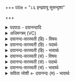 +++
title = "८६ इन्द्रवायू सुसन्दृशा"

+++
<details><summary>पदपाठः - दयानन्दादि</summary>

इ॒न्द्र॒वा॒यू इती॑न्द्रऽवा॒यू। सु॒स॒न्दृशेति॑ सुऽस॒न्दृशा॑। सु॒हवेति॑ सु॒ऽहवा॑। इ॒ह। ह॒वा॒म॒हे॒। यथा॑। नः॒। सर्वः॑। इत्। जनः॑। अ॒न॒मी॒वः। स॒ङ्गम॒ इति॑ स॒म्ऽगमे॑। सु॒मना॒ इति॑ सु॒ऽमनाः॑। अस॑त्। ८६।
</details>

<details><summary>अधिमन्त्रम् (VC)</summary>

- इन्द्रवायू देवते
- तापस ऋषिः
- निचृद्बृहती
- मध्यमः
</details>

<details><summary>दयानन्द-सरस्वती (हि) - विषयः</summary>

फिर उसी विषय को अगले मन्त्र में कहा है ॥
</details>

<details><summary>दयानन्द-सरस्वती (हि) - पदार्थः</summary>

पदार्थान्वयभाषाः -  हम लोग जिन (सुसन्दृशा) सुन्दर प्रकार से सम्यक् देखनेवाले (सुहवा) सुन्दर बुलाने योग्य (इन्द्रवायू) राजप्रजाजनों को (इह) इस जगत् में (हवामहे) स्वीकार करते हैं (यथा) जैसे (सङ्गमे) संग्राम वा समागम में (नः) हमारे (सर्वः, इत्) सभी (जनः) मनुष्य (अनमीवः) नीरोग (सुमनाः) प्रसन्न चित्तवाले (असत्) होवें, वैसे किया करें ॥८६ ॥
</details>

<details><summary>दयानन्द-सरस्वती (हि) - भावार्थः</summary>

भावार्थभाषाः -  इस मन्त्र में उपमालङ्कार है। वैसे ही राजप्रजा-पुरुष प्रयत्न करें, जैसे सब मनुष्य आदि प्राणी नीरोग प्रसन्न मनवाले होकर पुरुषार्थी हों ॥८६ ॥
</details>

<details><summary>दयानन्द-सरस्वती (सं) - विषयः</summary>

पुनस्तमेव विषयमाह ॥
</details>

<details><summary>दयानन्द-सरस्वती (सं) - पदार्थः</summary>

पदार्थान्वयभाषाः -  वयं यौ सुसन्दृशा सुहवा इन्द्रवायू इह हवामहे यथा सङ्गमे नोऽनमीवः सुमनाः सर्व इज्जनो असत् तथा तौ कुर्याताम् ॥८६ ॥
</details>

<details><summary>दयानन्द-सरस्वती (सं) - भावार्थः</summary>

भावार्थभाषाः -  अत्रोपमालङ्कारः। तथैव राजप्रजाजनाः प्रयतेरन् यथा सर्वे मनुष्यादयः प्राणिनोऽरोगाः प्रसन्नमनसो भूत्वा पुरुषार्थिनः स्युः ॥८६ ॥
</details>

<details><summary>सविता जोशी ← दयानन्दः (म) - भावार्थः</summary>

भावार्थभाषाः -  या मंत्रात उपमालंकार आहे. राजा व प्रजा यांनी असा प्रयत्न करावा की, ज्यामुळे सर्व माणसे निरोगी व प्रसन्न राहावीत, तसेच पुरुषार्थी बनावीत.
</details>